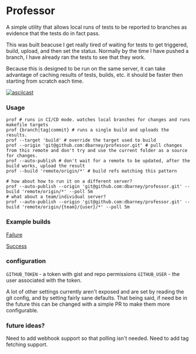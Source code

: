 # Professor
A simple utility that allows local runs of tests to be reported to branches as evidence that the tests do in fact pass.

This was built beacuse I get really tired of waiting for tests to get triggered, build, upload, and then set the status. Normally by the time I have pushed a branch, I have already ran the tests to see that they work.

Because this is designed to be run on the same server, it can take advantage of caching results of tests, builds, etc. it should be faster then starting from scratch each time.

[![asciicast](https://asciinema.org/a/pAqsqN7pDzSmUpFelQdtXQst1.svg)](https://asciinema.org/a/pAqsqN7pDzSmUpFelQdtXQst1)

### Usage
```
prof # runs in CI/CD mode. watches local branches for changes and runs makefile targets
prof {branch|tag|commit} # runs a single build and uploads the results.
prof --target 'build' # override the target used to build
prof --origin 'git@github.com:dbarney/professor.git' # pull changes from this remote and don't try and use the current folder as a source for changes.
prof --auto-publish # don't wait for a remote to be updated, after the build works, upload the result
prof --build 'remote/origin/*' # build refs matching this pattern

# how about how to run it on a different server?
prof --auto-publish --origin 'git@github.com:dbarney/professor.git' --build 'remote/origin/*' --poll 5m
# what about a team/individual server?
prof --auto-publish --origin 'git@github.com:dbarney/professor.git' --build 'remote/origin/{team}/{user}/*' --poll 5m
```

### Example builds
[Failure](https://gist.github.com/DBarney/d1e7920fcf6ae484d397430c1febea06)

[Success](https://gist.github.com/DBarney/61e0f6068911f125dc377600e642290a)

### configuration
`GITHUB_TOKEN` - a token with gist and repo permissions
`GITHUB_USER` - the user associated with the token.

A lot of other settings currently aren't exposed and are set by reading the git config, and by setting fairly sane defaults. That being said, if need be in the future this can be changed with a simple PR to make them more configurable.

### future ideas?
Need to add webhook support so that polling isn't needed.
Need to add tag fetching support.